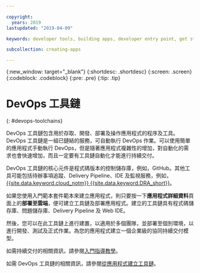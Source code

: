 ```yaml
---

copyright:
  years: 2019
lastupdated: "2019-04-09"

keywords: developer tools, building apps, developer entry point, get started coding, DevOps, toolchain

subcollection: creating-apps

---
```

{:new_window: target="_blank"}
{:shortdesc: .shortdesc}
{:screen: .screen}
{:codeblock: .codeblock}
{:pre: .pre}
{:tip: .tip}

# DevOps 工具鏈
{: #devops-toolchains}

DevOps 工具鏈包含用於存取、開發、部署及操作應用程式的程序及工具。DevOps 工具鏈是一組已鏈結的服務，可自動執行 DevOps 作業。可以使用簡單的應用程式手動執行 DevOps，但是隨著應用程式複雜性的增加，對自動化的需求也會快速增加，而且一定要有工具鏈自動化才能進行持續交付。

DevOps 工具鏈的核心元件是程式碼版本的控制儲存庫，例如，GitHub。其他工具可能包括待辦事項追蹤、Delivery Pipeline、IDE 及監視服務，例如，[{{site.data.keyword.cloud_notm}} {{site.data.keyword.DRA_short}}](/docs/services/DevOpsInsights?topic=DevOpsInsights-getting-started)。

如果您使用入門範本套件範本來建立應用程式，則只要按一下**應用程式詳細資料**頁面上的**部署至雲端**，便可建立工具鏈及部署應用程式。建立的工具鏈具有程式碼儲存庫、問題儲存庫、Delivery Pipeline 及 Web IDE。

然後，您可以在此工具鏈上進行建置，以適用於多個團隊，並部署至個別環境，以進行開發、測試及正式作業。為您的應用程式建立一個企業級的協同持續交付模型。

如需持續交付的相關資訊，請參閱[入門指導教學](/docs/services/ContinuousDelivery?topic=ContinuousDelivery-cd_getting_started)。

如需 DevOps 工具鏈的相關資訊，請參閱[從應用程式建立工具鏈](/docs/services/ContinuousDelivery?topic=ContinuousDelivery-toolchains_getting_started)。
